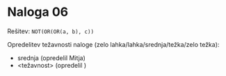 # Naloga 06

Rešitev: `NOT(OR(OR(a, b), c))`

Opredelitev težavnosti naloge (zelo lahka/lahka/srednja/težka/zelo težka):
- srednja (opredelil Mitja)
- <težavnost> (opredelil <oseba>)
